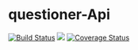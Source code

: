 # questioner-Api

[![Build Status](https://travis-ci.org/innocentEdosa/questioner-Api.svg?branch=develop)](https://travis-ci.org/innocentEdosa/questioner-Api) 
<a href="https://codeclimate.com/github/innocentEdosa/questioner-Api/maintainability"><img src="https://api.codeclimate.com/v1/badges/1ff05663a18902f0121c/maintainability" /></a>
[![Coverage Status](https://coveralls.io/repos/github/innocentEdosa/questioner-Api/badge.svg?branch=develop)](https://coveralls.io/github/innocentEdosa/questioner-Api?branch=develop)
